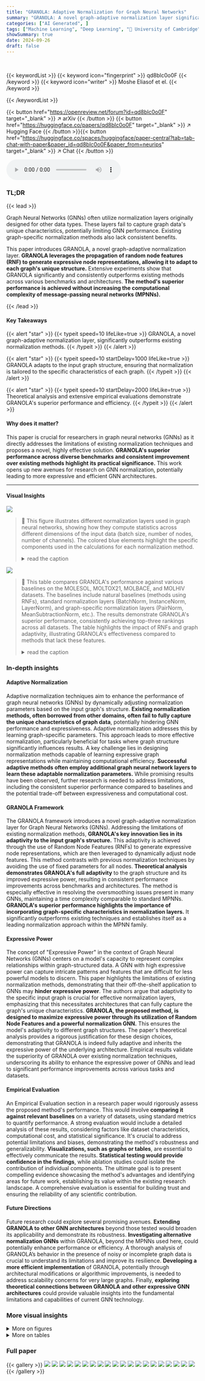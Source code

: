 ```yaml
---
title: "GRANOLA: Adaptive Normalization for Graph Neural Networks"
summary: "GRANOLA: A novel graph-adaptive normalization layer significantly boosts GNN performance by dynamically adjusting node features based on the input graph's unique structure."
categories: ["AI Generated", ]
tags: ["Machine Learning", "Deep Learning", "🏢 University of Cambridge",]
showSummary: true
date: 2024-09-26
draft: false
---
```


<br>

{{< keywordList >}}
{{< keyword icon="fingerprint" >}} qd8blc0o0F {{< /keyword >}}
{{< keyword icon="writer" >}} Moshe Eliasof et el. {{< /keyword >}}
 
{{< /keywordList >}}

{{< button href="https://openreview.net/forum?id=qd8blc0o0F" target="_blank" >}}
↗ arXiv
{{< /button >}}
{{< button href="https://huggingface.co/papers/qd8blc0o0F" target="_blank" >}}
↗ Hugging Face
{{< /button >}}{{< button href="https://huggingface.co/spaces/huggingface/paper-central?tab=tab-chat-with-paper&paper_id=qd8blc0o0F&paper_from=neurips" target="_blank" >}}
↗ Chat
{{< /button >}}




<audio controls>
    <source src="https://ai-paper-reviewer.com/qd8blc0o0F/podcast.wav" type="audio/wav">
    Your browser does not support the audio element.
</audio>


### TL;DR


{{< lead >}}

Graph Neural Networks (GNNs) often utilize normalization layers originally designed for other data types. These layers fail to capture graph data's unique characteristics, potentially limiting GNN performance.  Existing graph-specific normalization methods also lack consistent benefits.

This paper introduces GRANOLA, a novel graph-adaptive normalization layer.  **GRANOLA leverages the propagation of random node features (RNF) to generate expressive node representations, allowing it to adapt to each graph's unique structure.**  Extensive experiments show that GRANOLA significantly and consistently outperforms existing methods across various benchmarks and architectures.  **The method's superior performance is achieved without increasing the computational complexity of message-passing neural networks (MPNNs).**

{{< /lead >}}


#### Key Takeaways

{{< alert "star" >}}
{{< typeit speed=10 lifeLike=true >}} GRANOLA, a novel graph-adaptive normalization layer, significantly outperforms existing normalization methods. {{< /typeit >}}
{{< /alert >}}

{{< alert "star" >}}
{{< typeit speed=10 startDelay=1000 lifeLike=true >}} GRANOLA adapts to the input graph structure, ensuring that normalization is tailored to the specific characteristics of each graph. {{< /typeit >}}
{{< /alert >}}

{{< alert "star" >}}
{{< typeit speed=10 startDelay=2000 lifeLike=true >}} Theoretical analysis and extensive empirical evaluations demonstrate GRANOLA's superior performance and efficiency. {{< /typeit >}}
{{< /alert >}}

#### Why does it matter?
This paper is crucial for researchers in graph neural networks (GNNs) as it directly addresses the limitations of existing normalization techniques and proposes a novel, highly effective solution. **GRANOLA's superior performance across diverse benchmarks and consistent improvement over existing methods highlight its practical significance.** This work opens up new avenues for research on GNN normalization, potentially leading to more expressive and efficient GNN architectures.

------
#### Visual Insights



![](https://ai-paper-reviewer.com/qd8blc0o0F/figures_2_1.jpg)

> 🔼 This figure illustrates different normalization layers used in graph neural networks, showing how they compute statistics across different dimensions of the input data (batch size, number of nodes, number of channels).  The colored blue elements highlight the specific components used in the calculations for each normalization method.
> <details>
> <summary>read the caption</summary>
> Figure 1: Illustration of normalization layers. We denote by B, N and C the number of graphs (batch size), nodes, and channels (node features), respectively. For simplicity of presentation, we use the same number of nodes for all graphs. We color in blue the elements used to compute the statistics employed inside the normalization layer.
> </details>





![](https://ai-paper-reviewer.com/qd8blc0o0F/tables_7_1.jpg)

> 🔼 This table compares GRANOLA's performance against various baselines on the MOLESOL, MOLTOX21, MOLBACE, and MOLHIV datasets.  The baselines include natural baselines (methods using RNFs), standard normalization layers (BatchNorm, InstanceNorm, LayerNorm), and graph-specific normalization layers (PairNorm, MeanSubtractionNorm, etc.).  The results demonstrate GRANOLA's superior performance, consistently achieving top-three rankings across all datasets.  The table highlights the impact of RNFs and graph adaptivity, illustrating GRANOLA's effectiveness compared to methods that lack these features.
> <details>
> <summary>read the caption</summary>
> Table 2: A comparison to natural baselines, standard and graph normalization layers, demonstrating the practical advantages of GRANOLA. The top three methods are marked by First, Second, Third.
> </details>





### In-depth insights


#### Adaptive Normalization
Adaptive normalization techniques aim to enhance the performance of graph neural networks (GNNs) by dynamically adjusting normalization parameters based on the input graph's structure.  **Existing normalization methods, often borrowed from other domains, often fail to fully capture the unique characteristics of graph data**, potentially hindering GNN performance and expressiveness. Adaptive normalization addresses this by learning graph-specific parameters.  This approach leads to more effective normalization, particularly beneficial for tasks where graph structure significantly influences results. A key challenge lies in designing normalization methods capable of learning expressive graph representations while maintaining computational efficiency.  **Successful adaptive methods often employ additional graph neural network layers to learn these adaptable normalization parameters.**  While promising results have been observed, further research is needed to address limitations, including the consistent superior performance compared to baselines and the potential trade-off between expressiveness and computational cost.

#### GRANOLA Framework
The GRANOLA framework introduces a novel graph-adaptive normalization layer for Graph Neural Networks (GNNs).  Addressing the limitations of existing normalization methods, **GRANOLA's key innovation lies in its adaptivity to the input graph's structure.** This adaptivity is achieved through the use of Random Node Features (RNFs) to generate expressive node representations, which are then leveraged to dynamically adjust node features. This method contrasts with previous normalization techniques by avoiding the use of fixed parameters for all nodes.  **Theoretical analysis demonstrates GRANOLA's full adaptivity** to the graph structure and its improved expressive power, resulting in consistent performance improvements across benchmarks and architectures. The method is especially effective in resolving the oversmoothing issues present in many GNNs, maintaining a time complexity comparable to standard MPNNs.  **GRANOLA's superior performance highlights the importance of incorporating graph-specific characteristics in normalization layers.** It significantly outperforms existing techniques and establishes itself as a leading normalization approach within the MPNN family.

#### Expressive Power
The concept of "Expressive Power" in the context of Graph Neural Networks (GNNs) centers on a model's capacity to represent complex relationships within graph-structured data.  A GNN with high expressive power can capture intricate patterns and features that are difficult for less powerful models to discern.  This paper highlights the limitations of existing normalization methods, demonstrating that their off-the-shelf application to GNNs may **hinder expressive power**.  The authors argue that adaptivity to the specific input graph is crucial for effective normalization layers, emphasizing that this necessitates architectures that can fully capture the graph's unique characteristics. **GRANOLA, the proposed method, is designed to maximize expressive power through its utilization of Random Node Features and a powerful normalization GNN.**  This ensures the model's adaptivity to different graph structures.  The paper's theoretical analysis provides a rigorous justification for these design choices, demonstrating that GRANOLA is indeed fully adaptive and inherits the expressive power of the underlying architecture.  Empirical results validate the superiority of GRANOLA over existing normalization techniques, underscoring its ability to enhance the expressive power of GNNs and lead to significant performance improvements across various tasks and datasets.

#### Empirical Evaluation
An Empirical Evaluation section in a research paper would rigorously assess the proposed method's performance.  This would involve **comparing it against relevant baselines** on a variety of datasets, using standard metrics to quantify performance. A strong evaluation would include a detailed analysis of these results, considering factors like dataset characteristics, computational cost, and statistical significance.  It's crucial to address potential limitations and biases, demonstrating the method's robustness and generalizability.  **Visualizations, such as graphs or tables**, are essential to effectively communicate the results.  **Statistical testing would provide confidence in the findings**, while ablation studies could isolate the contribution of individual components. The ultimate goal is to present compelling evidence showcasing the method's advantages and identifying areas for future work, establishing its value within the existing research landscape.  A comprehensive evaluation is essential for building trust and ensuring the reliability of any scientific contribution.

#### Future Directions
Future research could explore several promising avenues.  **Extending GRANOLA to other GNN architectures** beyond those tested would broaden its applicability and demonstrate its robustness.  **Investigating alternative normalization GNNs** within GRANOLA, beyond the MPNNs used here, could potentially enhance performance or efficiency.  A thorough analysis of GRANOLA’s behavior in the presence of noisy or incomplete graph data is crucial to understand its limitations and improve its resilience.  **Developing a more efficient implementation** of GRANOLA, potentially through architectural modifications or algorithmic improvements, is needed to address scalability concerns for very large graphs. Finally, **exploring theoretical connections between GRANOLA and other expressive GNN architectures** could provide valuable insights into the fundamental limitations and capabilities of current GNN technology.


### More visual insights

<details>
<summary>More on figures
</summary>


![](https://ai-paper-reviewer.com/qd8blc0o0F/figures_3_1.jpg)

> 🔼 This figure shows an example illustrating the limitations of BatchNorm and similar normalization methods. It demonstrates that when subtracting the mean computed across the batch, the features of nodes with degrees less than the average turn negative, which are then set to 0 by the ReLU activation function, thus hindering the prediction of the node degrees.
> <details>
> <summary>read the caption</summary>
> Figure 2: A batch of two graphs, where subtracting the mean of the node features computed across the batch, as in BatchNorm and related methods, results in the loss of capacity to compute node degrees.
> </details>



![](https://ai-paper-reviewer.com/qd8blc0o0F/figures_4_1.jpg)

> 🔼 This figure illustrates the architecture of the GRANOLA layer.  It takes as input the node features from the previous layer (H(l−1)) and the adjacency matrix (Ab) of the graph. These inputs are processed by a GNN layer (GNNLAYER) to produce intermediate node features (Ĥ(l)). Simultaneously, random node features (R(l)b) are sampled and, along with Ĥ(l) and Ab, fed into a normalization GNN (GNNNORM). The normalization GNN outputs the normalization parameters (γ(l)b,n, β(l)b,n), which are then used to normalize the intermediate features (Ĥ(l)) resulting in the final normalized features (H(l)).  The inclusion of random node features is crucial for achieving full adaptivity of the normalization to the input graph structure.
> <details>
> <summary>read the caption</summary>
> Figure 3: Illustration of a GRANOLA layer. Given node features Ĥ(l−1) and the adjacency matrix Ab, we feed them to a GNNLAYER to extract intermediate node features Ĥ(l). Then, we predict normalization parameters using GNNNORM, which takes sampled RNF R(l)b, Ĥ(l), Ab. Including R(l)b with Ab and Ĥ(l) enhances the expressiveness of GRANOLA ensuring full adaptivity.
> </details>



![](https://ai-paper-reviewer.com/qd8blc0o0F/figures_8_1.jpg)

> 🔼 This figure shows the training loss curves for various normalization methods, including GRANOLA, across three different datasets: ZINC-12K, MOLHIV, and MOLTOX21.  The plots demonstrate that GRANOLA consistently achieves faster convergence (reaching a lower loss in fewer epochs) and ultimately lower training loss (mean absolute error, or MAE) than competing normalization techniques.
> <details>
> <summary>read the caption</summary>
> Figure 4: Training convergence of GRANOLA compared with existing normalization techniques show that GRANOLA achieves faster convergence and overall lower (better) MAE.
> </details>



![](https://ai-paper-reviewer.com/qd8blc0o0F/figures_19_1.jpg)

> 🔼 This figure shows an example demonstrating the limitations of BatchNorm and similar methods (that subtract the mean across all nodes) in graph neural networks.  Two graphs are displayed: one with nodes having degrees 1 and 2, and another with nodes having degrees 1 and 3.  When the mean node degree is subtracted, nodes with degrees less than the mean have negative values. Because of the ReLU activation function commonly used in GNNs, the negative values become 0, losing the information about the original node degree and preventing the network from accurately learning node degree prediction.  This highlights the need for adaptive normalization techniques in GNNs.
> <details>
> <summary>read the caption</summary>
> Figure 2: A batch of two graphs, where subtracting the mean of the node features computed across the batch, as in BatchNorm and related methods, results in the loss of capacity to compute node degrees.
> </details>



![](https://ai-paper-reviewer.com/qd8blc0o0F/figures_19_2.jpg)

> 🔼 This figure shows two graphs where BatchNorm (or similar methods) is applied. (a) shows node degrees after a message-passing layer.  (b) shows the result after subtracting the mean node degree across both graphs.  Features of nodes with lower than average degrees become negative. (c) shows that after applying a ReLU activation, all negative values are set to zero, hindering the ability of the network to distinguish between nodes with different degrees.
> <details>
> <summary>read the caption</summary>
> Figure 2: A batch of two graphs, where subtracting the mean of the node features computed across the batch, as in BatchNorm and related methods, results in the loss of capacity to compute node degrees.
> </details>



</details>




<details>
<summary>More on tables
</summary>


![](https://ai-paper-reviewer.com/qd8blc0o0F/tables_7_2.jpg)
> 🔼 This table presents a comparison of GRANOLA's performance against various baseline methods on the ZINC-12K dataset.  The baselines include standard normalization layers (BatchNorm, InstanceNorm, LayerNorm variants, Identity), graph-specific normalization layers (PairNorm, MeanSubtractionNorm, DiffGroupNorm, NodeNorm, GraphNorm, GraphSizeNorm, SuperNorm), and GRANOLA's variants (GRANOLA-NO-RNF).  All methods are constrained to a 500k parameter budget. The table highlights GRANOLA's superior performance by marking the top three performing methods.
> <details>
> <summary>read the caption</summary>
> Table 1: Comparison of GRANOLA with various baselines on the ZINC-12K dataset. All methods obey to the 500k parameter budget. The top three methods are marked by First, Second, Third.
> </details>

![](https://ai-paper-reviewer.com/qd8blc0o0F/tables_8_1.jpg)
> 🔼 This table presents a comprehensive comparison of GRANOLA against various baselines on multiple molecular datasets.  It compares GRANOLA's performance against natural baselines (methods that incorporate random node features), standard normalization layers (BatchNorm, InstanceNorm, LayerNorm), graph-specific normalization methods (PairNorm, MeanSubtractionNorm, DiffGroupNorm, NodeNorm, GraphNorm, GraphSizeNorm, SuperNorm), and two variants of GRANOLA itself (GRANOLA-NO-RNF, which omits random node features, and GRANOLA-MS, a simplified version).  The results show GRANOLA's superior performance across different metrics (RMSE, ROC-AUC) and datasets, highlighting its practical advantages over existing methods.
> <details>
> <summary>read the caption</summary>
> Table 2: A comparison to natural baselines, standard and graph normalization layers, demonstrating the practical advantages of GRANOLA. The top three methods are marked by First, Second, Third.
> </details>

![](https://ai-paper-reviewer.com/qd8blc0o0F/tables_24_1.jpg)
> 🔼 This table compares GRANOLA's performance against various baselines across four molecular datasets (MOLESOL, MOLTOX21, MOLBACE, MOLHIV).  The baselines include natural baselines (methods using RNF but not GRANOLA's graph-adaptive approach), standard normalization layers (BatchNorm, InstanceNorm, LayerNorm variants), and graph-specific normalization layers (PairNorm, MeanSubtractionNorm, DiffGroupNorm, NodeNorm, GraphNorm, GraphSizeNorm, SuperNorm).  The results show GRANOLA's superior performance across different datasets and normalization methods. The top three performing methods for each dataset are highlighted.
> <details>
> <summary>read the caption</summary>
> Table 2: A comparison to natural baselines, standard and graph normalization layers, demonstrating the practical advantages of GRANOLA. The top three methods are marked by First, Second, Third.
> </details>

![](https://ai-paper-reviewer.com/qd8blc0o0F/tables_24_2.jpg)
> 🔼 This table presents a comparison of GRANOLA's performance against various baselines on the MOL* datasets from the Open Graph Benchmark (OGB).  The baselines include natural baselines (methods using random node features (RNF)), standard normalization layers (BatchNorm, InstanceNorm, LayerNorm variants), and graph-specific normalization layers.  The table shows the RMSE and ROC-AUC scores for each method across the MOL* datasets.  The top three performing methods for each dataset are highlighted.
> <details>
> <summary>read the caption</summary>
> Table 2: A comparison to natural baselines, standard and graph normalization layers, demonstrating the practical advantages of GRANOLA. The top three methods are marked by First, Second, Third.
> </details>

![](https://ai-paper-reviewer.com/qd8blc0o0F/tables_25_1.jpg)
> 🔼 This table compares GRANOLA's performance against various baselines on the ZINC-12K and OGB datasets for molecular property prediction tasks.  It shows GRANOLA's RMSE and ROC-AUC scores alongside baselines that include standard normalization layers (BatchNorm, InstanceNorm, LayerNorm), graph-specific normalization layers (PairNorm, MeanSubtractionNorm, etc.), and natural baselines incorporating RNFs. The table highlights GRANOLA's consistent superior performance and ranks the top three methods across each dataset.
> <details>
> <summary>read the caption</summary>
> Table 2: A comparison to natural baselines, standard and graph normalization layers, demonstrating the practical advantages of GRANOLA. The top three methods are marked by First, Second, Third.
> </details>

![](https://ai-paper-reviewer.com/qd8blc0o0F/tables_25_2.jpg)
> 🔼 This table compares the performance of GRANOLA against various baselines across multiple datasets (MOLESOL, MOLTOX21, MOLBACE, MOLHIV).  The baselines include natural baselines (methods using RNFs but not full graph adaptivity), standard normalization layers (BatchNorm, InstanceNorm, LayerNorm variants), and graph-specific normalization layers (PairNorm, MeanSubtractionNorm, DiffGroupNorm, NodeNorm, GraphNorm, GraphSizeNorm, SuperNorm). The table shows RMSE and ROC-AUC scores for each method and dataset.  The top three performing methods for each dataset are highlighted.
> <details>
> <summary>read the caption</summary>
> Table 2: A comparison to natural baselines, standard and graph normalization layers, demonstrating the practical advantages of GRANOLA. The top three methods are marked by First, Second, Third.
> </details>

![](https://ai-paper-reviewer.com/qd8blc0o0F/tables_26_1.jpg)
> 🔼 This table compares GRANOLA's performance against various baselines on the ZINC-12k and OGB datasets.  The baselines include natural baselines (methods that use RNF but lack graph adaptivity), standard normalization layers (BatchNorm, InstanceNorm, LayerNorm), and graph-specific normalization layers. The table reports metrics such as RMSE and ROC-AUC to demonstrate GRANOLA's superior performance across these different tasks and datasets. The top three performing methods for each dataset are highlighted.
> <details>
> <summary>read the caption</summary>
> Table 2: A comparison to natural baselines, standard and graph normalization layers, demonstrating the practical advantages of GRANOLA. The top three methods are marked by First, Second, Third.
> </details>

![](https://ai-paper-reviewer.com/qd8blc0o0F/tables_26_2.jpg)
> 🔼 This table compares GRANOLA's performance against various baselines across four datasets (MOLESOL, MOLTOX21, MOLBACE, MOLHIV).  The baselines include natural baselines (methods using RNFs but without graph adaptivity), standard normalization layers (BatchNorm, InstanceNorm, LayerNorm variants, and Identity), and existing graph-specific normalization layers.  The table shows that GRANOLA consistently outperforms all baselines, achieving top-three performance across all datasets, demonstrating its effectiveness and efficiency.
> <details>
> <summary>read the caption</summary>
> Table 2: A comparison to natural baselines, standard and graph normalization layers, demonstrating the practical advantages of GRANOLA. The top three methods are marked by First, Second, Third.
> </details>

![](https://ai-paper-reviewer.com/qd8blc0o0F/tables_27_1.jpg)
> 🔼 This table compares GRANOLA's performance against various baselines on multiple molecular datasets.  The baselines include standard normalization techniques (BatchNorm, InstanceNorm, LayerNorm), graph-specific normalization methods (PairNorm, MeanSubtractionNorm, etc.), and methods that incorporate random node features (RNF). The table shows that GRANOLA consistently outperforms other methods across various metrics, often achieving top performance among all baselines, highlighting its effectiveness in graph-structured data.
> <details>
> <summary>read the caption</summary>
> Table 2: A comparison to natural baselines, standard and graph normalization layers, demonstrating the practical advantages of GRANOLA. The top three methods are marked by First, Second, Third.
> </details>

![](https://ai-paper-reviewer.com/qd8blc0o0F/tables_27_2.jpg)
> 🔼 This table compares GRANOLA's performance against various baselines across four molecular datasets.  These baselines include methods without normalization, standard normalization techniques (BatchNorm, InstanceNorm, LayerNorm variants), and other graph-specific normalization methods. The results demonstrate GRANOLA's superior performance across various metrics and datasets, highlighting its practical advantages in graph neural network training.
> <details>
> <summary>read the caption</summary>
> Table 2: A comparison to natural baselines, standard and graph normalization layers, demonstrating the practical advantages of GRANOLA. The top three methods are marked by First, Second, Third.
> </details>

![](https://ai-paper-reviewer.com/qd8blc0o0F/tables_28_1.jpg)
> 🔼 This table compares GRANOLA's performance against various baselines on the ZINC-12K and OGB datasets.  Baselines include standard normalization techniques (BatchNorm, InstanceNorm, LayerNorm), graph-specific normalization methods, and natural baselines incorporating RNF in different ways.  The table shows RMSE and ROC-AUC scores across various datasets, highlighting GRANOLA's superior performance and ranking it among the top three methods in most cases. The table helps demonstrate the effectiveness of GRANOLA compared to other normalization methods.
> <details>
> <summary>read the caption</summary>
> Table 2: A comparison to natural baselines, standard and graph normalization layers, demonstrating the practical advantages of GRANOLA. The top three methods are marked by First, Second, Third.
> </details>

![](https://ai-paper-reviewer.com/qd8blc0o0F/tables_29_1.jpg)
> 🔼 This table compares GRANOLA's performance against various baselines on the MOL* datasets from the Open Graph Benchmark (OGB) collection.  The baselines include standard normalization techniques (BatchNorm, InstanceNorm, LayerNorm), graph-specific normalization methods (PairNorm, MeanSubtractionNorm, etc.), and natural baselines that incorporate random node features (RNF).  The table shows that GRANOLA consistently outperforms other methods, achieving the best results in most cases.  The top three performing methods for each dataset are highlighted.
> <details>
> <summary>read the caption</summary>
> Table 2: A comparison to natural baselines, standard and graph normalization layers, demonstrating the practical advantages of GRANOLA. The top three methods are marked by First, Second, Third.
> </details>

![](https://ai-paper-reviewer.com/qd8blc0o0F/tables_30_1.jpg)
> 🔼 This table compares GRANOLA's performance against various baselines across four molecular datasets.  The baselines include methods without normalization, standard normalization techniques (BatchNorm, InstanceNorm, LayerNorm), and other graph-specific normalization methods. The table shows that GRANOLA consistently outperforms existing methods across multiple metrics (RMSE and ROC-AUC). The top three performing methods for each dataset and metric are highlighted.
> <details>
> <summary>read the caption</summary>
> Table 2: A comparison to natural baselines, standard and graph normalization layers, demonstrating the practical advantages of GRANOLA. The top three methods are marked by First, Second, Third.
> </details>

</details>




### Full paper

{{< gallery >}}
<img src="https://ai-paper-reviewer.com/qd8blc0o0F/1.png" class="grid-w50 md:grid-w33 xl:grid-w25" />
<img src="https://ai-paper-reviewer.com/qd8blc0o0F/2.png" class="grid-w50 md:grid-w33 xl:grid-w25" />
<img src="https://ai-paper-reviewer.com/qd8blc0o0F/3.png" class="grid-w50 md:grid-w33 xl:grid-w25" />
<img src="https://ai-paper-reviewer.com/qd8blc0o0F/4.png" class="grid-w50 md:grid-w33 xl:grid-w25" />
<img src="https://ai-paper-reviewer.com/qd8blc0o0F/5.png" class="grid-w50 md:grid-w33 xl:grid-w25" />
<img src="https://ai-paper-reviewer.com/qd8blc0o0F/6.png" class="grid-w50 md:grid-w33 xl:grid-w25" />
<img src="https://ai-paper-reviewer.com/qd8blc0o0F/7.png" class="grid-w50 md:grid-w33 xl:grid-w25" />
<img src="https://ai-paper-reviewer.com/qd8blc0o0F/8.png" class="grid-w50 md:grid-w33 xl:grid-w25" />
<img src="https://ai-paper-reviewer.com/qd8blc0o0F/9.png" class="grid-w50 md:grid-w33 xl:grid-w25" />
<img src="https://ai-paper-reviewer.com/qd8blc0o0F/10.png" class="grid-w50 md:grid-w33 xl:grid-w25" />
<img src="https://ai-paper-reviewer.com/qd8blc0o0F/11.png" class="grid-w50 md:grid-w33 xl:grid-w25" />
<img src="https://ai-paper-reviewer.com/qd8blc0o0F/12.png" class="grid-w50 md:grid-w33 xl:grid-w25" />
<img src="https://ai-paper-reviewer.com/qd8blc0o0F/13.png" class="grid-w50 md:grid-w33 xl:grid-w25" />
<img src="https://ai-paper-reviewer.com/qd8blc0o0F/14.png" class="grid-w50 md:grid-w33 xl:grid-w25" />
<img src="https://ai-paper-reviewer.com/qd8blc0o0F/15.png" class="grid-w50 md:grid-w33 xl:grid-w25" />
<img src="https://ai-paper-reviewer.com/qd8blc0o0F/16.png" class="grid-w50 md:grid-w33 xl:grid-w25" />
<img src="https://ai-paper-reviewer.com/qd8blc0o0F/17.png" class="grid-w50 md:grid-w33 xl:grid-w25" />
<img src="https://ai-paper-reviewer.com/qd8blc0o0F/18.png" class="grid-w50 md:grid-w33 xl:grid-w25" />
<img src="https://ai-paper-reviewer.com/qd8blc0o0F/19.png" class="grid-w50 md:grid-w33 xl:grid-w25" />
<img src="https://ai-paper-reviewer.com/qd8blc0o0F/20.png" class="grid-w50 md:grid-w33 xl:grid-w25" />
{{< /gallery >}}